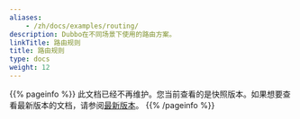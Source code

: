 ```yaml
---
aliases:
    - /zh/docs/examples/routing/
description: Dubbo在不同场景下使用的路由方案。
linkTitle: 路由规则
title: 路由规则
type: docs
weight: 12
---
```




{{% pageinfo %}} 此文档已经不再维护。您当前查看的是快照版本。如果想要查看最新版本的文档，请参阅[最新版本](/zh-cn/overview/mannual/java-sdk/advanced-features-and-usage/traffic/mesh-style/)。
{{% /pageinfo %}}
